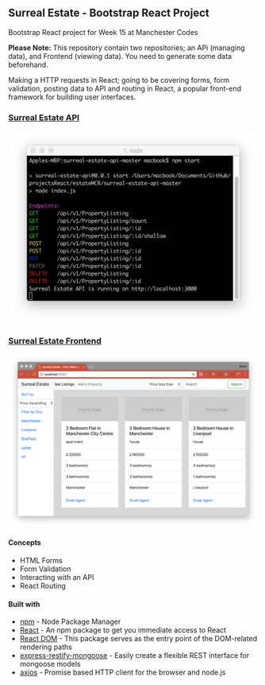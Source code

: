 ## Surreal Estate - Bootstrap React Project
Bootstrap React project for Week 15 at Manchester Codes

<b>Please Note:</b> This repository contain two repositories; an APi (managing data), and Frontend (viewing data). You need to generate some data beforehand.

Making a HTTP requests in React; going to be covering forms, form validation, posting data to API and routing in React, a popular front-end framework for building user interfaces.

### [Surreal Estate API](./surreal-estate-api/README.md)
![API](./surreal-estate-api/img/surreal-estate-api.png "Surreal Estate API")

### [Surreal Estate Frontend](./surreal-estate-frontend/README.md)
![Frontend](./surreal-estate-frontend/img/estate-frontend.png "Surreal Estate Frontend")

#### Concepts
- HTML Forms
- Form Validation
- Interacting with an API
- React Routing

#### Built with
* [npm](https://www.npmjs.com/) - Node Package Manager
* [React](https://www.npmjs.com/package/react) - An npm package to get you immediate access to React
* [React DOM](https://www.npmjs.com/package/react-dom) - This package serves as the entry point of the DOM-related rendering paths
* [express-restify-mongoose](https://github.com/florianholzapfel/express-restify-mongoose) - Easily create a flexible REST interface for mongoose models
* [axios](https://github.com/axios/axios) - Promise based HTTP client for the browser and node.js
